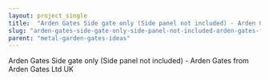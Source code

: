 ```yaml
---
layout: project_single
title:  "Arden Gates Side gate only (Side panel not included) - Arden Gates from Arden Gates Ltd UK"
slug: "arden-gates-side-gate-only-side-panel-not-included-arden-gates-from-arden-gates"
parent: "metal-garden-gates-ideas"
---
```

Arden Gates Side gate only (Side panel not included) - Arden Gates from Arden Gates Ltd UK